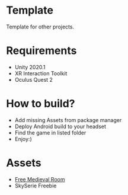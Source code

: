 # Template
Template for other projects. 

# Requirements
- Unity 2020.1
- XR Interaction Toolkit
- Oculus Quest 2

# How to build?
- Add missing Assets from package manager
- Deploy Android build to your headset
- Find the game in listed folder
- Enjoy:)

# Assets
- [Free Medieval Room](https://assetstore.unity.com/packages/3d/environments/free-medieval-room-131004)
- SkySerie Freebie